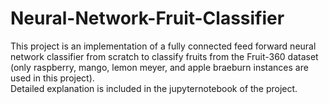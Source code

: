 # Neural-Network-Fruit-Classifier
This project is an implementation of a fully connected feed forward neural network classifier from scratch to classify fruits from the Fruit-360 dataset (only raspberry, mango, lemon meyer, and apple braeburn instances are used in this project).
<br>
Detailed explanation is included in the jupyternotebook of the project.
